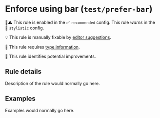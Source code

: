# Enforce using bar (`test/prefer-bar`)

💼⚠️ This rule is enabled in the ✅ `recommended` config. This rule _warns_ in the 🎨 `stylistic` config.

💡 This rule is manually fixable by [editor suggestions](https://eslint.org/docs/latest/extend/custom-rules#providing-suggestions).

💭 This rule requires [type information](https://typescript-eslint.io/linting/typed-linting).

📖 This rule identifies potential improvements.

<!-- end auto-generated rule header -->

## Rule details

Description of the rule would normally go here.

## Examples

Examples would normally go here.
